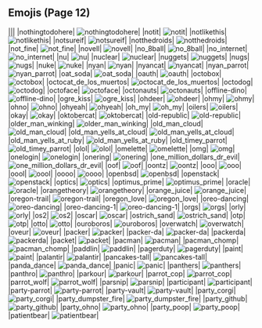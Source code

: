 
## Emojis (Page 12)
|||
|nothingtodohere| ![nothingtodohere](/output/nothingtodohere.png)|
|notit| ![notit](/output/notit.png)|
|notlikethis| ![notlikethis](/output/notlikethis.png)|
|notsureif| ![notsureif](/output/notsureif.png)|
|notthedroids| ![notthedroids](/output/notthedroids.png)|
|not_fine| ![not_fine](/output/not_fine.png)|
|novell| ![novell](/output/novell.png)|
|no_8ball| ![no_8ball](/output/no_8ball.png)|
|no_internet| ![no_internet](/output/no_internet.png)|
|nu| ![nu](/output/nu.gif)|
|nuclear| ![nuclear](/output/nuclear.gif)|
|nuggets| ![nuggets](/output/nuggets.png)|
|nugs| ![nugs](/output/nugs)|
|nuke| ![nuke](/output/nuke.png)|
|nyan| ![nyan](/output/nyan.gif)|
|nyancat| ![nyancat](/output/nyancat.gif)|
|nyan_parrot| ![nyan_parrot](/output/nyan_parrot.gif)|
|oat_soda| ![oat_soda](/output/oat_soda.jpg)|
|oauth| ![oauth](/output/oauth)|
|octobox| ![octobox](/output/octobox.jpg)|
|octocat_de_los_muertos| ![octocat_de_los_muertos](/output/octocat_de_los_muertos.jpg)|
|octodog| ![octodog](/output/octodog.png)|
|octoface| ![octoface](/output/octoface.png)|
|octonauts| ![octonauts](/output/octonauts.png)|
|offline-dino| ![offline-dino](/output/offline-dino.png)|
|ogre_kiss| ![ogre_kiss](/output/ogre_kiss.jpg)|
|ohdeer| ![ohdeer](/output/ohdeer.png)|
|ohmy| ![ohmy](/output/ohmy.png)|
|ohno| ![ohno](/output/ohno.png)|
|ohyeah| ![ohyeah](/output/ohyeah.gif)|
|oh_my| ![oh_my](/output/oh_my.png)|
|oilers| ![oilers](/output/oilers.png)|
|okay| ![okay](/output/okay.jpg)|
|oktobercat| ![oktobercat](/output/oktobercat.png)|
|old-republic| ![old-republic](/output/old-republic.png)|
|older_man_winking| ![older_man_winking](/output/older_man_winking.gif)|
|old_man_cloud| ![old_man_cloud](/output/old_man_cloud.jpg)|
|old_man_yells_at_cloud| ![old_man_yells_at_cloud](/output/old_man_yells_at_cloud.jpg)|
|old_man_yells_at_ruby| ![old_man_yells_at_ruby](/output/old_man_yells_at_ruby.png)|
|old_timey_parrot| ![old_timey_parrot](/output/old_timey_parrot.gif)|
|olol| ![olol](/output/olol.gif)|
|omelette| ![omelette](/output/omelette.png)|
|omg| ![omg](/output/omg.gif)|
|onelogin| ![onelogin](/output/onelogin.png)|
|onering| ![onering](/output/onering.png)|
|one_million_dollars_dr_evil| ![one_million_dollars_dr_evil](/output/one_million_dollars_dr_evil.jpg)|
|oof| ![oof](/output/oof.jpg)|
|oontz| ![oontz](/output/oontz.gif)|
|ooo| ![ooo](/output/ooo.jpg)|
|oool| ![oool](/output/oool.png)|
|oooo| ![oooo](/output/oooo.png)|
|openbsd| ![openbsd](/output/openbsd.gif)|
|openstack| ![openstack](/output/openstack.png)|
|optics| ![optics](/output/optics)|
|optimus_prime| ![optimus_prime](/output/optimus_prime.png)|
|oracle| ![oracle](/output/oracle.jpg)|
|orangetheory| ![orangetheory](/output/orangetheory.png)|
|orange_juice| ![orange_juice](/output/orange_juice.png)|
|oregon-trail| ![oregon-trail](/output/oregon-trail.png)|
|oregon_love| ![oregon_love](/output/oregon_love.png)|
|oreo-dancing| ![oreo-dancing](/output/oreo-dancing.gif)|
|oreo-dancing-1| ![oreo-dancing-1](/output/oreo-dancing-1.gif)|
|orgs| ![orgs](/output/orgs.png)|
|orly| ![orly](/output/orly.png)|
|os2| ![os2](/output/os2.png)|
|oscar| ![oscar](/output/oscar.png)|
|ostrich_sand| ![ostrich_sand](/output/ostrich_sand.png)|
|otp| ![otp](/output/otp.png)|
|otto| ![otto](/output/otto.png)|
|ouroboros| ![ouroboros](/output/ouroboros.png)|
|overwatch| ![overwatch](/output/overwatch.png)|
|oveur| ![oveur](/output/oveur.jpg)|
|packer| ![packer](/output/packer.png)|
|packer-da| ![packer-da](/output/packer-da.png)|
|packerda| ![packerda](/output/packerda)|
|packet| ![packet](/output/packet.png)|
|pacman| ![pacman](/output/pacman.png)|
|pacman_chomp| ![pacman_chomp](/output/pacman_chomp.gif)|
|paddlin| ![paddlin](/output/paddlin.png)|
|pagerduty| ![pagerduty](/output/pagerduty.png)|
|paint| ![paint](/output/paint.png)|
|palantir| ![palantir](/output/palantir.png)|
|pancakes-tall| ![pancakes-tall](/output/pancakes-tall.png)|
|panda_dance| ![panda_dance](/output/panda_dance.gif)|
|panic| ![panic](/output/panic.jpg)|
|panthers| ![panthers](/output/panthers.png)|
|panthro| ![panthro](/output/panthro.png)|
|parkour| ![parkour](/output/parkour.png)|
|parrot_cop| ![parrot_cop](/output/parrot_cop)|
|parrot_wolf| ![parrot_wolf](/output/parrot_wolf.gif)|
|parsnip| ![parsnip](/output/parsnip.png)|
|participant| ![participant](/output/participant.png)|
|party-parrot| ![party-parrot](/output/party-parrot.gif)|
|party-vault| ![party-vault](/output/party-vault.gif)|
|party_corgi| ![party_corgi](/output/party_corgi.gif)|
|party_dumpster_fire| ![party_dumpster_fire](/output/party_dumpster_fire.gif)|
|party_github| ![party_github](/output/party_github.gif)|
|party_ohno| ![party_ohno](/output/party_ohno.gif)|
|party_poop| ![party_poop](/output/party_poop.gif)|
|patientbear| ![patientbear](/output/patientbear.jpg)|
